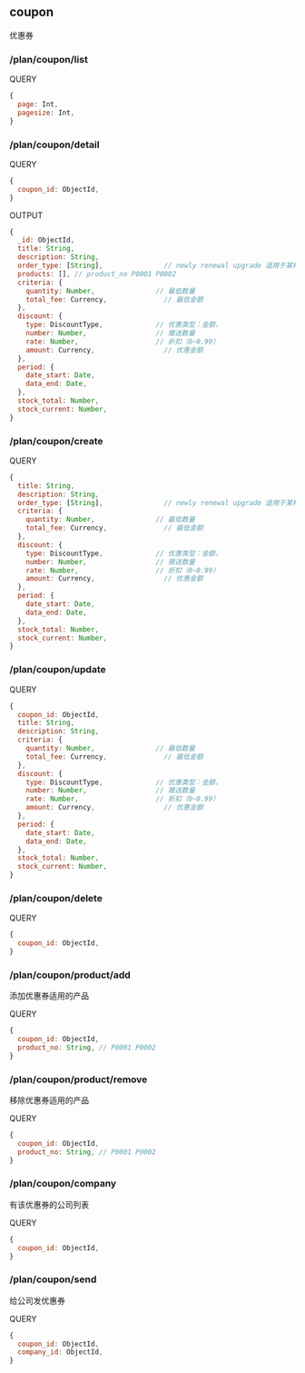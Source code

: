 

## coupon

优惠券

### /plan/coupon/list

QUERY
```javascript
{
  page: Int,
  pagesize: Int,
}
```

### /plan/coupon/detail

QUERY
```javascript
{
  coupon_id: ObjectId,
}
```

OUTPUT
```javascript
{
  _id: ObjectId,
  title: String,
  description: String,
  order_type: [String],               // newly renewal upgrade 适用于某种类型的订单
  products: [], // product_no P0001 P0002
  criteria: {
    quantity: Number,               // 最低数量
    total_fee: Currency,              // 最低金额
  },
  discount: {
    type: DiscountType,             // 优惠类型：金额，
    number: Number,                 // 赠送数量
    rate: Number,                   // 折扣（0~0.99）
    amount: Currency,                 // 优惠金额
  },
  period: {
    date_start: Date,
    data_end: Date,
  },
  stock_total: Number,
  stock_current: Number,
}
```

### /plan/coupon/create

QUERY
```javascript
{
  title: String,
  description: String,
  order_type: [String],               // newly renewal upgrade 适用于某种类型的订单
  criteria: {
    quantity: Number,               // 最低数量
    total_fee: Currency,              // 最低金额
  },
  discount: {
    type: DiscountType,             // 优惠类型：金额，
    number: Number,                 // 赠送数量
    rate: Number,                   // 折扣（0~0.99）
    amount: Currency,                 // 优惠金额
  },
  period: {
    date_start: Date,
    data_end: Date,
  },
  stock_total: Number,
  stock_current: Number,
}
```

### /plan/coupon/update

QUERY
```javascript
{
  coupon_id: ObjectId,
  title: String,
  description: String,
  criteria: {
    quantity: Number,               // 最低数量
    total_fee: Currency,              // 最低金额
  },
  discount: {
    type: DiscountType,             // 优惠类型：金额，
    number: Number,                 // 赠送数量
    rate: Number,                   // 折扣（0~0.99）
    amount: Currency,                 // 优惠金额
  },
  period: {
    date_start: Date,
    data_end: Date,
  },
  stock_total: Number,
  stock_current: Number,
}
```

### /plan/coupon/delete

QUERY
```javascript
{
  coupon_id: ObjectId,
}
```

### /plan/coupon/product/add

添加优惠券适用的产品

QUERY
```javascript
{
  coupon_id: ObjectId,
  product_no: String, // P0001 P0002
}
```

### /plan/coupon/product/remove

移除优惠券适用的产品

QUERY
```javascript
{
  coupon_id: ObjectId,
  product_no: String, // P0001 P0002
}
```

### /plan/coupon/company

有该优惠券的公司列表

QUERY
```javascript
{
  coupon_id: ObjectId,
}
```

### /plan/coupon/send

给公司发优惠券

QUERY
```javascript
{
  coupon_id: ObjectId,
  company_id: ObjectId,
}
```
